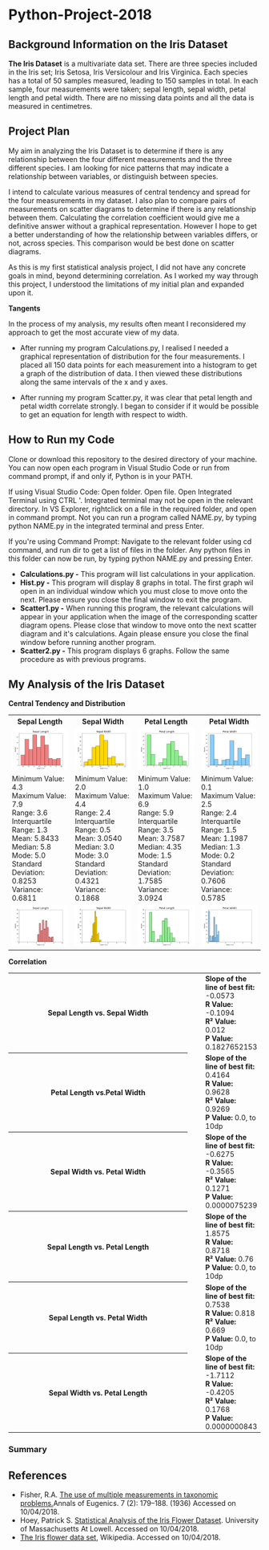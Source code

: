 # Python-Project-2018

## Background Information on the Iris Dataset
**The Iris Dataset** is a multivariate data set. 
There are three species included in the Iris set; Iris Setosa, Iris Versicolour and Iris Virginica. 
Each species has a total of 50 samples measured, leading to 150 samples in total. 
In each sample, four measurements were taken; sepal length, sepal width, petal length and petal width. There are no missing data points and all the data is measured in centimetres. 

## Project Plan

My aim in analyzing the Iris Dataset is to determine if there is any relationship between the four different measurements and the three different species. I am looking for nice patterns that may indicate a relationship between variables, or distinguish between species. 

I intend to calculate various measures of central tendency and spread for the four measurements in my dataset. I also plan to compare pairs of measurements on scatter diagrams to determine if there is any relationship between them. Calculating the correlation coefficient would give me a definitive answer without a graphical representation. However I hope to get a better understanding of how the relationship between variables differs, or not, across species. This comparison would be best done on scatter diagrams.  

As this is my first statistical analysis project, I did not have any concrete goals in mind, beyond determining correlation. As I worked my way through this project, I understood the limitations of my initial plan and expanded upon it. 

**Tangents**

In the process of my analysis, my results often meant I reconsidered my approach to get the most accurate view of my data. 

* After running my program Calculations.py, I realised I needed a graphical representation of distribution for the four measurements. I placed all 150 data points for each measurement into a histogram to get a graph of the distribution of data. I then viewed these distributions along the same intervals of the x and y axes.

* After running my program Scatter.py, it was clear that petal length and petal width correlate strongly. I began to consider if it would be possible to get an equation for length with respect to width. 

## How to Run my Code
Clone or download this repository to the desired directory of your machine. You can now open each program in Visual Studio Code or run from command prompt, if and only if, Python is in your PATH. 

If using Visual Studio Code:
Open folder. Open file. Open Integrated Terminal using CTRL '. Integrated terminal may not be open in the relevant directory. In VS Explorer, rightclick on a file in the required folder, and open in command prompt. Not you can run a program called NAME.py, by typing python NAME.py in the integrated terminal and press Enter. 

If you're using Command Prompt:
Navigate to the relevant folder using cd command, and run dir to get a list of files in the folder. Any python files in this folder can now be run, by typing python NAME.py and pressing Enter. 

* **Calculations.py -** This program will list calculations in your application. 
* **Hist.py -** This program will display 8 graphs in total. The first graph wil open in an individual window which you must close to move onto the next. Please ensure you close the final window to exit the program.
* **Scatter1.py -** When running this program, the relevant calculations will appear in your application when the image of the corresponding scatter diagram opens. Please close that window to move onto the next scatter diagram and it's calculations. Again please ensure you close the final window before running another program.
* **Scatter2.py -** This program displays 6 graphs. Follow the same procedure as with previous programs. 

## My Analysis of the Iris Dataset

**Central Tendency and Distribution**
<table>
 <tr>
  <th>Sepal Length</th>
  <th>Sepal Width</th>
  <th>Petal Length</th>
  <th>Petal Width</th></tr>
 <tr>
   <td><img src='img/hist1.png'></td>
   <td><img src='img/hist2.png'></td>
   <td><img src='img/hist3.png'></td>
   <td><img src='img/hist4.png'></td></tr>
 <tr>
  <td> Minimum Value:  4.3<br> 
     Maximum Value:  7.9<br> 
     Range:  3.6<br>
     Interquartile Range:  1.3<br> 
     Mean: 5.8433<br>
     Median:  5.8<br> 
     Mode:  5.0 <br> 
     Standard Deviation:  0.8253<br>   
     Variance:  0.6811</td>
  <td> Minimum Value:  2.0<br>
     Maximum Value:  4.4<br>
     Range:  2.4<br>
     Interquartile Range:  0.5<br>
     Mean: 3.0540<br> 
     Median: 3.0<br> 
     Mode:  3.0<br>
     Standard Deviation:  0.4321<br>   
     Variance:  0.1868<br></td> 
<td>
  Minimum Value:  1.0<br>
  Maximum Value:  6.9<br>
  Range:  5.9<br>
  Interquartile Range:  3.5<br>
  Mean: 3.7587<br>
  Median: 4.35<br>
  Mode:  1.5<br>
  Standard Deviation:  1.7585<br>
  Variance:  3.0924<br></td>
<td>
  Minimum Value:  0.1<br>
  Maximum Value:  2.5<br>
  Range:  2.4<br>
  Interquartile Range:  1.5<br>
  Mean: 1.1987<br>
  Median: 1.3<br>
  Mode:  0.2<br>
  Standard Deviation:  0.7606<br>
  Variance:  0.5785<br></td>
</tr>
  <td><img src='img/hist5.png'></td>
  <td><img src='img/hist6.png'></td>
  <td><img src='img/hist7.png'></td>
  <td><img src='img/hist8.png'></td></tr>
 </table>
 
**Correlation**
<table><col width=100%>
 <tr>
  <th>Sepal Length vs. Sepal Width</th>
   <td><img src='img/scatter1.png'></td>
   <td><img src='img/updtsubplot1.png'></td>
  <td><b>Slope of the line of best fit:</b> -0.0573<br>
    <b>R Value:</b> -0.1094<br>
       <b>R&sup2 Value:</b> 0.012<br>
       <b>P Value:</b> 0.1827652153</td></tr>
 <tr>
  <th>Petal Length vs.Petal Width</th>
   <td><img src='img/scatter2.png'></td>
   <td><img src='img/updtsubplot2.png'></td>
  <td><b>Slope of the line of best fit:</b> 0.4164<br>
   <b>R Value: </b>0.9628<br>
   <b>R&sup2 Value: </b>0.9269<br>
   <b>P Value:</b> 0.0, to 10dp</b></td></tr>
 <tr>
  <th>Sepal Width vs. Petal Width</th>
   <td><img src='img/scatter3.png'></td>
   <td><img src='img/updtsubplot3.png'></td>
  <td><b>Slope of the line of best fit: </b>-0.6275<br>
      <b>R Value:</b> -0.3565<br>
       <b>R&sup2 Value:</b> 0.1271<br>
       <b>P Value:</b> 0.0000075239</td></tr>
 <tr>
  <th>Sepal Length vs. Petal Length </th>
   <td><img src='img/scatter4.png'></td>
   <td><img src='img/updtsubplot4.png'></td>
  <td><b>Slope of the line of best fit:</b> 1.8575<br>
    <b>R Value:</b> 0.8718<br>
    <b>R&sup2 Value:</b> 0.76<br>
    <b>P Value:</b> 0.0, to 10dp</td></tr>
   <tr>
  <th>Sepal Length vs. Petal Width </th>
   <td><img src='img/scatter5.png'></td>
   <td><img src='img/updtsubplot5.png'></td>
    <td><b>Slope of the line of best fit:</b> 0.7538<br>
     <b>R Value: </b>0.818<br>
     <b>R&sup2 Value: </b>0.669<br>
     <b>P Value:</b> 0.0, to 10dp</td></tr>
   <tr>
  <th>Sepal Width vs. Petal Length </th>
   <td><img src='img/scatter6.png'></td>
   <td><img src='img/updtsubplot6.png'></td>
    <td><b>Slope of the line of best fit:</b> -1.7112<br>
     <b>R Value:</b> -0.4205<br>
     <b>R&sup2 Value:</b> 0.1768<br>
     <b>P Value:</b> 0.0000000843</td></tr>
 </table>
 <h3> Summary</h3>

## References
* Fisher, R.A. [The use of multiple measurements in taxonomic problems.](https://onlinelibrary.wiley.com/doi/epdf/10.1111/j.1469-1809.1936.tb02137.x)Annals of Eugenics. 7 (2): 179–188. (1936) Accessed on 10/04/2018.
* Hoey, Patrick S. [Statistical Analysis of the Iris Flower Dataset](http://patrickhoey.com/downloads/Computer_Science/03_Patrick_Hoey_Data_Visualization_Dataset_paper.pdf). University of Massachusetts At Lowell. Accessed on 10/04/2018.
* [The Iris flower data set](https://en.wikipedia.org/wiki/Iris_flower_data_set), Wikipedia. Accessed on 10/04/2018.